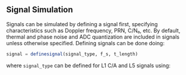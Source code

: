 ## Signal Simulation

Signals can be simulated by defining a signal first, specifying characteristics such as Doppler frequency, PRN, C/N₀, etc. By default, thermal and phase noise and ADC quantization are included in signals unless otherwise specified. Defining signals can be done doing:

```julia
signal = definesignal(signal_type, f_s, t_length)
```

where `signal_type` can be defined for L1 C/A and L5 signals using:
